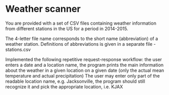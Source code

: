 # Weather scanner

You are provided with a set of CSV files containing weather information from different stations in the US for a period in 2014-2015.

The 4-letter file name corresponds to the short name (abbreviation) of a weather station. Definitions of abbreviations is given in a separate file - stations.csv

Implemented the following repetitive request-response workflow: the user enters a date and a location name, the program prints the main information about the weather in a given location on a given date (only the actual mean temperature and actual precipitation) The user may enter only part of the readable location name, e.g. Jacksonville, the program should still recognize it and pick the appropriate location, i.e. KJAX

